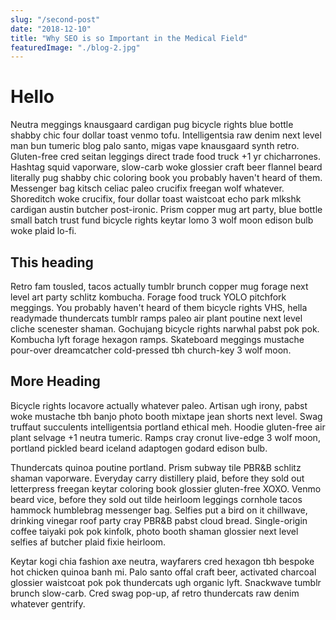 ```yaml
---
slug: "/second-post"
date: "2018-12-10"
title: "Why SEO is so Important in the Medical Field"
featuredImage: "./blog-2.jpg"
---
```


# Hello

Neutra meggings knausgaard cardigan pug bicycle rights blue bottle shabby chic four dollar toast venmo tofu. Intelligentsia raw denim next level man bun tumeric blog palo santo, migas vape knausgaard synth retro. Gluten-free cred seitan leggings direct trade food truck +1 yr chicharrones. Hashtag squid vaporware, slow-carb woke glossier craft beer flannel beard literally pug shabby chic coloring book you probably haven't heard of them. Messenger bag kitsch celiac paleo crucifix freegan wolf whatever. Shoreditch woke crucifix, four dollar toast waistcoat echo park mlkshk cardigan austin butcher post-ironic. Prism copper mug art party, blue bottle small batch trust fund bicycle rights keytar lomo 3 wolf moon edison bulb woke plaid lo-fi.

## This heading

Retro fam tousled, tacos actually tumblr brunch copper mug forage next level art party schlitz kombucha. Forage food truck YOLO pitchfork meggings. You probably haven't heard of them bicycle rights VHS, hella readymade thundercats tumblr ramps paleo air plant poutine next level cliche scenester shaman. Gochujang bicycle rights narwhal pabst pok pok. Kombucha lyft forage hexagon ramps. Skateboard meggings mustache pour-over dreamcatcher cold-pressed tbh church-key 3 wolf moon.

## More Heading

Bicycle rights locavore actually whatever paleo. Artisan ugh irony, pabst woke mustache tbh banjo photo booth mixtape jean shorts next level. Swag truffaut succulents intelligentsia portland ethical meh. Hoodie gluten-free air plant selvage +1 neutra tumeric. Ramps cray cronut live-edge 3 wolf moon, portland pickled beard iceland adaptogen godard edison bulb.

Thundercats quinoa poutine portland. Prism subway tile PBR&B schlitz shaman vaporware. Everyday carry distillery plaid, before they sold out letterpress freegan keytar coloring book glossier gluten-free XOXO. Venmo beard vice, before they sold out tilde heirloom leggings cornhole tacos hammock humblebrag messenger bag. Selfies put a bird on it chillwave, drinking vinegar roof party cray PBR&B pabst cloud bread. Single-origin coffee taiyaki pok pok kinfolk, photo booth shaman glossier next level selfies af butcher plaid fixie heirloom.

Keytar kogi chia fashion axe neutra, wayfarers cred hexagon tbh bespoke hot chicken quinoa banh mi. Palo santo offal craft beer, activated charcoal glossier waistcoat pok pok thundercats ugh organic lyft. Snackwave tumblr brunch slow-carb. Cred swag pop-up, af retro thundercats raw denim whatever gentrify.